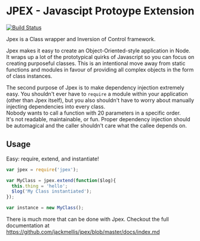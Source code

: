 JPEX - Javascipt Protoype Extension
===================================
[![Build Status](https://travis-ci.org/jackmellis/jpex.svg?branch=master)](https://travis-ci.org/jackmellis/jpex)

Jpex is a Class wrapper and Inversion of Control framework.

Jpex makes it easy to create an Object-Oriented-style application in Node. It wraps up a lot of the prototypical quirks of Javascript so you can focus on creating purposeful classes. This is an intentional move away from static functions and modules in favour of providing all complex objects in the form of class instances.  

The second purpose of Jpex is to make dependency injection extremely easy. You shouldn't ever have to `require` a module within your application (other than Jpex itself), but you also shouldn't have to worry about manually injecting dependencies into every class.  
Nobody wants to call a function with 20 parameters in a specific order.  
It's not readable, maintainable, or fun. Proper dependency injection should be automagical and the caller shouldn't care what the callee depends on.

Usage
-----
Easy: require, extend, and instantiate!  
```javascript
var jpex = require('jpex');

var MyClass = jpex.extend(function($log){
  this.thing = 'hello';
  $log('My Class instantiated');
});

var instance = new MyClass();
```
There is much more that can be done with Jpex. Checkout the full documentation at https://github.com/jackmellis/jpex/blob/master/docs/index.md
